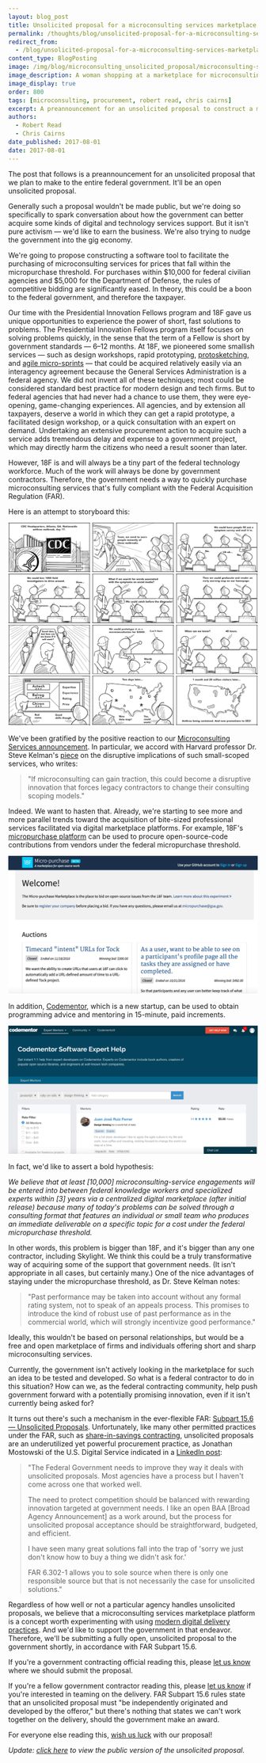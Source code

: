```yaml
---
layout: blog_post
title: Unsolicited proposal for a microconsulting services marketplace platform
permalink: /thoughts/blog/unsolicited-proposal-for-a-microconsulting-services-marketplace-platform/
redirect_from:
  - /blog/unsolicited-proposal-for-a-microconsulting-services-marketplace-platform/
content_type: BlogPosting
image: /img/blog/microconsulting_unsolicited_proposal/microconsulting-services-marketplace.svg
image_description: A woman shopping at a marketplace for microconsulting services.
image_display: true
order: 800
tags: [microconsulting, procurement, robert read, chris cairns]
excerpt: A preannouncement for an unsolicited proposal to construct a microconsulting services marketplace platform, which we plan to pitch to the entire federal government.
authors:
  - Robert Read
  - Chris Cairns
date_published: 2017-08-01
date: 2017-08-01
---
```

The post that follows is a preannouncement for an unsolicited proposal that we plan to make to the entire federal government. It'll be an open unsolicited proposal.

Generally such a proposal wouldn't be made public, but we're doing so specifically to spark conversation about how the government can better acquire some kinds of digital and technology services support. But it isn't pure activism &mdash; we'd like to earn the business. We're also trying to nudge the government into the gig economy.

We're going to propose constructing a software tool to facilitate the purchasing of microconsulting services for prices that fall within the micropurchase threshold. For purchases within $10,000 for federal civilian agencies and $5,000 for the Department of Defense, the rules of competitive bidding are significantly eased. In theory, this could be a boon to the federal government, and therefore the taxpayer.

Our time with the Presidential Innovation Fellows program and 18F gave us unique opportunities to experience the power of short, fast solutions to problems. The Presidential Innovation Fellows program itself focuses on solving problems quickly, in the sense that the term of a Fellow is short by government standards &mdash; 6&ndash;12 months. At 18F, we pioneered some smallish services &mdash; such as design workshops, rapid prototyping, [protosketching](/work/experience/us-navy-protosketching/), and [agile micro-sprints](/work/experience/ssa-agile-microsprints/) &mdash; that could be acquired relatively easily via an interagency agreement because the General Services Administration is a federal agency. We did not invent all of these techniques; most could be considered standard best practice for modern design and tech firms. But to federal agencies that had never had a chance to use them, they were eye-opening, game-changing experiences. All agencies, and by extension all taxpayers, deserve a world in which they can get a rapid prototype, a facilitated design workshop, or a quick consultation with an expert on demand. Undertaking an extensive procurement action to acquire such a service adds tremendous delay and expense to a government project, which may directly harm the citizens who need a result sooner than later.

However, 18F is and will always be a tiny part of the federal technology workforce. Much of the work will always be done by government contractors. Therefore, the government needs a way to quickly purchase microconsulting services that's fully compliant with the Federal Acquisition Regulation (FAR).

Here is an attempt to storyboard this:

![Storyboard illustrating one potential use case for a microconsulting services marketplace platform.](/img/blog/microconsulting_unsolicited_proposal/microconsulting-services-marketplace-platform-storyboard.jpg)

We've been gratified by the positive reaction to our [Microconsulting Services announcement](/blog/supplement-your-team-with-specific-digital-expertise-through-our-microconsulting-services/). In particular, we accord with Harvard professor Dr. Steve Kelman's <a href="https://fcw.com/blogs/lectern/2017/07/kelman-microconsulting.aspx">piece</a> on the disruptive implications of such small-scoped services, who writes:

<blockquote class="post-blockquote" cite="https://fcw.com/blogs/lectern/2017/07/kelman-microconsulting.aspx">
<p>"If microconsulting can gain traction, this could become a disruptive innovation that forces legacy contractors to change their consulting scoping models."</p>
</blockquote>

Indeed. We want to hasten that. Already, we're starting to see more and more parallel trends toward the acquisition of bite-sized professional services facilitated via digital marketplace platforms. For example, 18F's <a href="https://micropurchase.18f.gov/">micropurchase platform</a> can be used to procure open-source-code contributions from vendors under the federal micropurchase threshold.

<img class="shadow" src="/img/blog/microconsulting_unsolicited_proposal/18f-micropurchase-platform-screenshot.jpg" alt="Screenshot of 18F's micropurchase platform." />

In addition, <a href="https://www.codementor.io/">Codementor</a>, which is a new startup, can be used to obtain programming advice and mentoring in 15-minute, paid increments.

![Screenshot of Codementor.](/img/blog/microconsulting_unsolicited_proposal/codementor-screenshot.jpg)

In fact, we'd like to assert a bold hypothesis:

*We believe that at least [10,000] microconsulting-service engagements will be entered into between federal knowledge workers and specialized experts within [3] years via a centralized digital marketplace (after initial release) because many of today's problems can be solved through a consulting format that features an individual or small team who produces an immediate deliverable on a specific topic for a cost under the federal micropurchase threshold.*

In other words, this problem is bigger than 18F, and it's bigger than any one contractor, including Skylight. We think this could be a truly transformative way of acquiring some of the support that government needs. (It isn't appropriate in all cases, but certainly many.) One of the nice advantages of staying under the micropurchase threshold, as Dr. Steve Kelman notes:

<blockquote class="post-blockquote" cite="https://fcw.com/blogs/lectern/2017/07/kelman-microconsulting.aspx">
<p>"Past performance may be taken into account without any formal rating system, not to speak of an appeals process. This promises to introduce the kind of robust use of past performance as in the commercial world, which will strongly incentivize good performance."</p>
</blockquote>

Ideally, this wouldn't be based on personal relationships, but would be a free and open marketplace of firms and individuals offering short and sharp microconsulting services.

Currently, the government isn't actively looking in the marketplace for such an idea to be tested and developed. So what is a federal contractor to do in this situation? How can we, as the federal contracting community, help push government forward with a potentially promising innovation, even if it isn't currently being asked for?

It turns out there's such a mechanism in the ever-flexible FAR: <a href="https://www.acquisition.gov/far/current/html/Subpart%2015_6.html#wp1104869">Subpart 15.6 &mdash; Unsolicited Proposals</a>. Unfortunately, like many other permitted practices under the FAR, such as [share-in-savings contracting](/blog/reactions-to-our-agile-share-in-savings-model/), unsolicited proposals are an underutilized yet powerful procurement practice, as Jonathan Mostowski of the U.S. Digital Service indicated in a <a href="https://www.linkedin.com/feed/update/urn:li:activity:6250374685427539968/">LinkedIn post</a>:

<blockquote class="post-blockquote" cite="https://www.linkedin.com/feed/update/urn:li:activity:6250374685427539968/">
<p>"The Federal Government needs to improve they way it deals with unsolicited proposals. Most agencies have a process but I haven't come across one that worked well.</p>

<p>The need to protect competition should be balanced with rewarding innovation targeted at government needs. I like an open BAA [Broad Agency Announcement] as a work around, but the process for unsolicited proposal acceptance should be straightforward, budgeted, and efficient.</p>  

<p>I have seen many great solutions fall into the trap of 'sorry we just don't know how to buy a thing we didn't ask for.'</p>   

<p>FAR 6.302-1 allows you to sole source when there is only one responsible source but that is not necessarily the case for unsolicited solutions."</p>
</blockquote>

Regardless of how well or not a particular agency handles unsolicited proposals, we believe that a microconsulting services marketplace platform is a concept worth experimenting with using [modern digital delivery practices](/work/services/#digital-services-delivery). And we'd like to support the government in that endeavor. Therefore, we'll be submitting a fully open, unsolicited proposal to the government shortly, in accordance with FAR Subpart 15.6.

If you're a government contracting official reading this, please <a href="mailto:hello@skylight.digital">let us know</a> where we should submit the proposal.

If you're a fellow government contractor reading this, please <a href="mailto:hello@skylight.digital">let us know</a> if you're interested in teaming on the delivery. FAR Subpart 15.6 rules state that an unsolicited proposal must "be independently originated and developed by the offeror," but there's nothing that states we can't work together on the delivery, should the government make an award.

For everyone else reading this, <a href="mailto:hello@skylight.digital">wish us luck</a> with our proposal!

*Update: [click here](https://github.com/skylight-hq/microconsulting-platform-proposal) to view the public version of the unsolicited proposal.*
